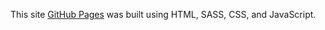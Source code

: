 This site [GitHub Pages](https://kailashp19.github.io/portfolio_k19/) was built using HTML, SASS, CSS, and JavaScript.